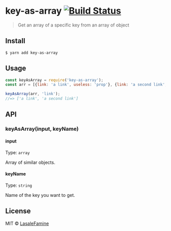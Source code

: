 # key-as-array [![Build Status](https://travis-ci.org/LasaleFamine/key-as-array.svg?branch=master)](https://travis-ci.org/LasaleFamine/key-as-array)

> Get an array of a specific key from an array of object


## Install

```
$ yarn add key-as-array
```


## Usage

```js
const keyAsArray = require('key-as-array');
const arr = [{link: 'a link', useless: 'prop'}, {link: 'a second link', useless: 'prop2'}]

keyAsArray(arr, 'link');
//=> ['a link', 'a second link']
```


## API

### keyAsArray(input, keyName)

#### input

Type: `array`

Array of similar objects.

#### keyName

Type: `string`

Name of the key you want to get.


## License

MIT © [LasaleFamine](https://github.com/lasalefamine)
